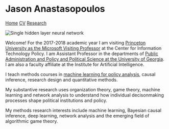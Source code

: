 # Jason Anastasopoulos

[Home](index.md) [CV](mycv) [Research](research.md) 

![Single hidden layer neural network](https://static.scholar.harvard.edu/files/styles/os_files_xxlarge/public/janastas/files/hiddenlayer.jpg)

Welcome! For the 2017-2018 academic year I am visiting [Princeton University as the Microsoft Visiting Professor](https://scholar.princeton.edu/ljanastas/home) at the Center for Information Technology Policy. I am Assistant Professor in the departments of [Public Administration and Policy and Political Science at the University of Georgia](http://spia.uga.edu/). I am also a faculty affiliate at the Institute for Artificial Intelligence. 

I teach methods courses in [machine learning for policy analysis](https://www.dropbox.com/s/wed5r93rt5bpqbi/Machine-Learning-Princeton.pdf?dl=0), causal inference, research design and quantitative methods.

My substantive research uses organization theory, game theory, machine learning and network analysis to understand how individual decisonmaking processes shape political institutions and policy.

My methods research interests include machine learning, Bayesian causal inference, deep learning, network analysis and the emerging field of algorithmic game theory.
